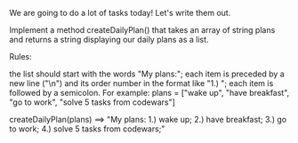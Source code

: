 We are going to do a lot of tasks today! Let's write them out.

Implement a method createDailyPlan() that takes an array of string plans and returns a string displaying our daily plans as a list.

Rules:

the list should start with the words "My plans:";
each item is preceded by a new line ("\n") and its order number in the format like "1.) ";
each item is followed by a semicolon.
For example:
plans = ["wake up", "have breakfast", "go to work", "solve 5 tasks from codewars"]

createDailyPlan(plans) ==>
"My plans:
1.) wake up;
2.) have breakfast;
3.) go to work;
4.) solve 5 tasks from codewars;"
